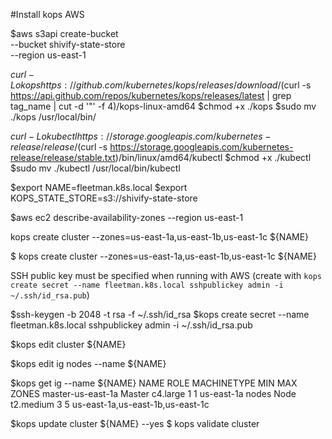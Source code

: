 #Install kops AWS 

$aws s3api create-bucket \
    --bucket shivify-state-store \
    --region us-east-1

$curl -Lo kops https://github.com/kubernetes/kops/releases/download/$(curl -s https://api.github.com/repos/kubernetes/kops/releases/latest | grep tag_name | cut -d '"' -f 4)/kops-linux-amd64
$chmod +x ./kops
$sudo mv ./kops /usr/local/bin/

$curl -Lo kubectl https://storage.googleapis.com/kubernetes-release/release/$(curl -s https://storage.googleapis.com/kubernetes-release/release/stable.txt)/bin/linux/amd64/kubectl
$chmod +x ./kubectl
$sudo mv ./kubectl /usr/local/bin/kubectl

$export NAME=fleetman.k8s.local
$export KOPS_STATE_STORE=s3://shivify-state-store

$aws ec2 describe-availability-zones --region us-east-1

kops create cluster --zones=us-east-1a,us-east-1b,us-east-1c ${NAME}

$ kops create cluster --zones=us-east-1a,us-east-1b,us-east-1c ${NAME}

SSH public key must be specified when running with AWS (create with `kops create secret --name fleetman.k8s.local sshpublickey admin -i ~/.ssh/id_rsa.pub`)

$ssh-keygen -b 2048 -t rsa -f ~/.ssh/id_rsa
$kops create secret --name fleetman.k8s.local sshpublickey admin -i ~/.ssh/id_rsa.pub

$kops edit cluster ${NAME}

$kops edit ig nodes --name ${NAME}

$kops get ig --name ${NAME}
NAME                    ROLE    MACHINETYPE     MIN     MAX     ZONES
master-us-east-1a       Master  c4.large        1       1       us-east-1a
nodes                   Node    t2.medium       3       5       us-east-1a,us-east-1b,us-east-1c

$kops update cluster ${NAME} --yes
$ kops validate cluster

 

